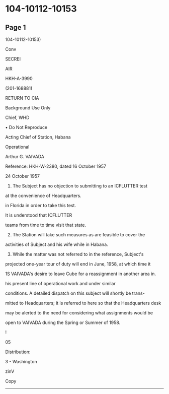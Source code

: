 # 104-10112-10153

## Page 1

104-10112-10153)

Conv

SECREI

AIR

HKH-A-3990

(201-168881)

RETURN TO CIA

Background Use Only

Chief, WHD

• Do Not Reproduce

Acting Chief of Station, Habana

Operational

Arthur G. VAIVADA

Reference: HKH-W-2380, dated 16 October 1957

24 October 1957

1. The Subject has no objection to submitting to an ICFLUTTER test

at the convenience of Headquarters.

in Florida in order to take this test.

It is understood that ICFLUTTER

teams from time to time visit that state.

2. The Station will take such measures as are feasible to cover the

activities of Subject and his wife while in Habana.

3. While the matter was not referred to in the reference, Subject's

projected one-year tour of duty will end in June, 1958, at which time it

1S VAIVADA's desire to leave Cube for a reassignment in another area in.

his present line of operational work and under similar

conditions. A detailed dispatch on this subject will shortly be trans-

mitted to Headquarters; it is referred to here so that the Headquarters desk

may be alerted to the need for considering what assignments would be

open to VAIVADA during the Spring or Summer of 1958.

!

05

Distribution:

3 - Washington

zinV

Copy

---

